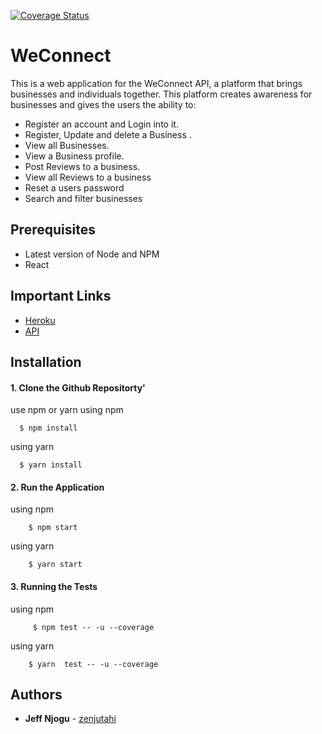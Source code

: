 [![Coverage Status](https://coveralls.io/repos/github/zenjutahi/weconnect-react/badge.svg?branch=master)](https://coveralls.io/github/zenjutahi/weconnect-react?branch=master)
# WeConnect

This is a web application for the WeConnect API, a platform that brings businesses and individuals together. This platform creates awareness for businesses and gives the users the ability to:

- Register an account and Login into it.
- Register, Update and delete a Business .
- View all Businesses.
- View a Business profile.
- Post Reviews to a business.
- View all Reviews to a business
- Reset a users password
- Search and filter businesses

## Prerequisites

- Latest version of Node and NPM
- React

## Important Links
* [Heroku](https://weconnect4-react-app.herokuapp.com/)
* [API](https://weconnect-api-db.herokuapp.com)

## Installation

#### 1. Clone the Github Repositorty'

use npm or yarn
  using npm


      $ npm install


   using yarn


      $ yarn install


#### 2. Run the Application

  using npm


        $ npm start


  using yarn


        $ yarn start

#### 3. Running the Tests

  using npm


         $ npm test -- -u --coverage


  using yarn


        $ yarn  test -- -u --coverage
## Authors

* **Jeff Njogu** - [zenjutahi](https://github.com/zenjutahi)
